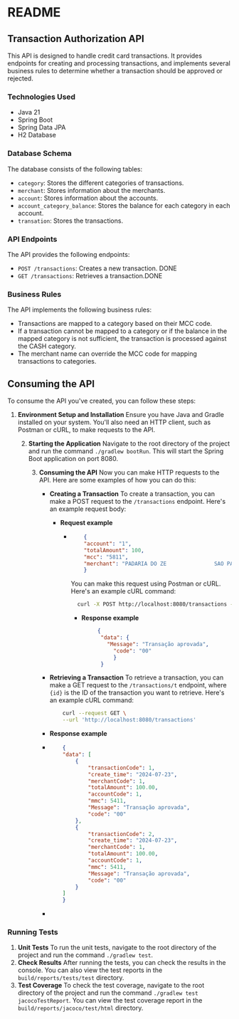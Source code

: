 # README

## Transaction Authorization API

This API is designed to handle credit card transactions. It provides endpoints for creating and processing transactions, and implements several business rules to determine whether a transaction should be approved or rejected.

### Technologies Used

- Java 21
- Spring Boot
- Spring Data JPA
- H2 Database

### Database Schema

The database consists of the following tables:

- `category`: Stores the different categories of transactions.
- `merchant`: Stores information about the merchants.
- `account`: Stores information about the accounts.
- `account_category_balance`: Stores the balance for each category in each account.
- `transation`: Stores the transactions.

### API Endpoints

The API provides the following endpoints:

- `POST /transactions`: Creates a new transaction. DONE
- `GET /transactions`: Retrieves a transaction.DONE

### Business Rules

The API implements the following business rules:

- Transactions are mapped to a category based on their MCC code.
- If a transaction cannot be mapped to a category or if the balance in the mapped category is not sufficient, the transaction is processed against the CASH category.
- The merchant name can override the MCC code for mapping transactions to categories.

## Consuming the API

To consume the API you've created, you can follow these steps:

1. **Environment Setup and Installation**
   Ensure you have Java and Gradle installed on your system. You'll also need an HTTP client, such as Postman or cURL, to make requests to the API.

   2. **Starting the Application**
      Navigate to the root directory of the project and run the command `./gradlew bootRun`. This will start the Spring Boot application on port 8080.

      3. **Consuming the API**
         Now you can make HTTP requests to the API. Here are some examples of how you can do this:

          - **Creating a Transaction**
            To create a transaction, you can make a POST request to the `/transactions` endpoint. Here's an example request body:
     
            - **Request example** 
              - ```json
                    {
                    "account": "1",
                    "totalAmount": 100,
                    "mcc": "5811",
                    "merchant": "PADARIA DO ZE               SAO PAULO BR"
                    }
                ```
                You can make this request using Postman or cURL. Here's an example cURL command:
                ```bash
                  curl -X POST http://localhost:8080/transactions -H "Content-Type: application/json" -d '{"account": "1", "totalAmount": 100, "mcc": "5811", "merchant": "PADARIA DO ZE               SAO PAULO BR"}'
                ```
                - **Response example**
                  ```json
                       {
                        "data": {
                          "Message": "Transação aprovada",
                            "code": "00"
                            }
                        }
                  ```
                
          - **Retrieving a Transaction**
              To retrieve a transaction, you can make a GET request to the `/transactions/t` endpoint, where `{id}` is the ID of the transaction you want to retrieve. Here's an example cURL command:
              ```bash
                  curl --request GET \
                  --url 'http://localhost:8080/transactions' 
              ```
          - **Response example**
          - ```json
                {
                "data": [
                    {
                        "transactionCode": 1,
                        "create_time": "2024-07-23",
                        "merchantCode": 1,
                        "totalAmount": 100.00,
                        "accountCode": 1,
                        "mmc": 5411,
                        "Message": "Transação aprovada",
                        "code": "00"
                    },
                    {
                        "transactionCode": 2,
                        "create_time": "2024-07-23",
                        "merchantCode": 1,
                        "totalAmount": 100.00,
                        "accountCode": 1,
                        "mmc": 5411,
                        "Message": "Transação aprovada",
                        "code": "00"
                    }
                ]
                }
            ```
          - 
      

### Running Tests

1. **Unit Tests**
   To run the unit tests, navigate to the root directory of the project and run the command `./gradlew test`.
2. **Check Results**
   After running the tests, you can check the results in the console. You can also view the test reports in the `build/reports/tests/test` directory.
3. **Test Coverage**
   To check the test coverage, navigate to the root directory of the project and run the command `./gradlew test jacocoTestReport`. You can view the test coverage report in the `build/reports/jacoco/test/html` directory.



